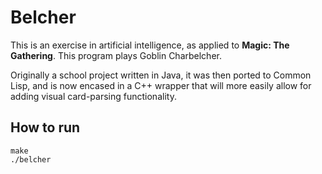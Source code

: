 Belcher
=======

This is an exercise in artificial intelligence, as applied to **Magic: The Gathering**. This program plays Goblin Charbelcher.

Originally a school project written in Java, it was then ported to Common Lisp, and is now encased in a C++ wrapper that will more easily allow for adding visual card-parsing functionality.

How to run
----------
    make
    ./belcher
